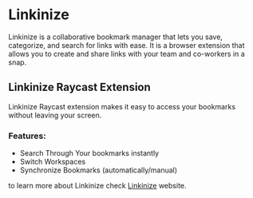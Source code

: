 # Linkinize

Linkinize is a collaborative bookmark manager that lets you save, categorize, and search for links with ease. It is a browser extension that allows you to create and share links with your team and co-workers in a snap.

## Linkinize Raycast Extension

Linkinize Raycast extension makes it easy to access your bookmarks without leaving your screen.

### Features:
* Search Through Your bookmarks instantly
* Switch Workspaces
* Synchronize Bookmarks (automatically/manual)

to learn more about Linkinize check [Linkinize](https://linkinize.com "The Ultimate Bookmark Manager for Teams") website.